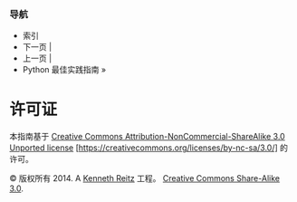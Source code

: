 ### 导航

*   索引
*   下一页 |
*   上一页 |
*   Python 最佳实践指南 »

# 许可证

本指南基于 [Creative Commons Attribution-NonCommercial-ShareAlike 3.0 Unported license](https://creativecommons.org/licenses/by-nc-sa/3.0/) [https://creativecommons.org/licenses/by-nc-sa/3.0/] 的许可。

© 版权所有 2014\. A <a href="http://kennethreitz.com/pages/open-projects.html">Kenneth Reitz</a> 工程。 <a href="http://creativecommons.org/licenses/by-nc-sa/3.0/"> Creative Commons Share-Alike 3.0</a>.